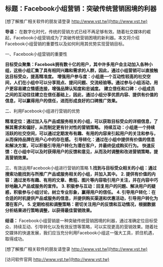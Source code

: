 ## **标题：Facebook小组营销：突破传统营销困境的利器**

[想了解推广相关软件的朋友请登录 http://www.vst.tw](http://www.vst.tw)

**导语：**
在数字化时代，传统的营销方式已经不再足够有效。随着社交媒体的崛起，Facebook小组营销成为了突破传统营销困境的新利器。本文将介绍Facebook小组营销的重要性以及如何利用其优势实现营销目标。

一、Facebook小组营销的重要性

**目标受众聚集：Facebook拥有数十亿的用户，其中许多用户会主动加入各种小组，这些小组汇集了具有相同兴趣和需求的人群，因此，通过小组营销可以直接触达目标受众，提高精准度。**
**增强用户参与度：小组是一个互动性较高的社交空间，人们在小组中可以分享观点、提问问题、交流经验等。通过参与小组活动，用户更容易建立情感连接，增强品牌认知度和忠诚度。**
**建立信任和口碑：小组成员之间的互动往往建立在信任基础上，因此，通过小组分享优质内容、提供有价值的信息，可以赢得用户的信任，进而形成良好的口碑推广效果。**

二、利用Facebook小组进行营销的优势

**精准定位：通过加入与产品或服务相关的小组，可以获取目标受众的详细信息，了解其需求和偏好，从而制定更有针对性的营销策略。**
**持续互动：小组是一个持续活跃的社交空间，可以通过定期发布有趣、有用的内容来引起用户的关注和参与，从而保持品牌在用户心中的存在感。**
**引导转化：通过在小组中提供有价值的信息和解决方案，可以积极引导用户转化为潜在客户，并最终促成购买行为。**
**快速反馈：在小组中可以及时获得用户的反馈和意见，从而及时调整和改进营销策略，提高营销效果。**

三、有效运用Facebook小组进行营销的策略
**1.找到与目标受众相关的小组：通过搜索功能找到与所推广产品或服务相关的小组，并加入其中。**
**2. 提供有价值的内容：通过发布有趣、有用的文章、教程、图片等内容吸引用户关注，并在内容中巧妙地融入产品或服务的宣传。**
**3. 积极参与互动：回复用户的问题、解决用户的疑惑，积极参与小组讨论，树立专业形象，赢得用户的信任。**
**4. 引导用户转化：在合适的时机提供产品或服务的信息，并提供购买渠道和优惠活动，引导用户转化为潜在客户。**
**5. 定期检视和调整策略：密切关注用户的反馈和互动情况，根据数据分析结果进行策略调整，以获得最佳营销效果。**

**结语：**
Facebook小组营销是一种突破传统营销困境的利器，通过准确定位目标受众、持续互动、引导转化以及有效反馈等策略，可以实现更高的营销效果。随着社交媒体的快速发展，我们应当充分利用Facebook小组这一强大工具，抓住机遇，取得成功。

[想了解推广相关软件的朋友请登录 http://www.vst.tw](http://www.vst.tw)


[访问软件官网 http://www.vst.tw](http://www.vst.tw)
